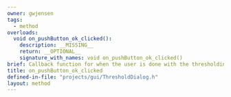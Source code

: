 ```yaml
---
owner: gwjensen
tags:
  - method
overloads:
  void on_pushButton_ok_clicked():
    description: __MISSING__
    return: __OPTIONAL__
    signature_with_names: void on_pushButton_ok_clicked()
brief: Callback function for when the user is done with the thresholding preview and wants to save their changes.
title: on_pushButton_ok_clicked
defined-in-file: "projects/gui/ThresholdDialog.h"
layout: method
---
```

